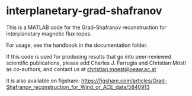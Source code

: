 # interplanetary-grad-shafranov

This is a MATLAB code for the Grad-Shafranov reconstruction for interplanetary magnetic flux ropes.

For usage, see the handbook in the documentation folder.

If this code is used for producing results that go into peer-reviewed scientific publications, 
please add Charles J. Farrugia and Christian Möstl as co-authors, 
and contact us at christian.moest@oeaw.ac.at

It is also available on figshare:
https://figshare.com/articles/Grad-Shafranov_reconstruction_for_Wind_or_ACE_data/5840913
